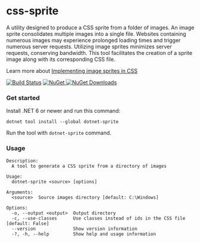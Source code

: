 # css-sprite

A utility designed to produce a CSS sprite from a folder of images. An image sprite consolidates multiple images into a single file. Websites containing numerous images may experience prolonged loading times and trigger numerous server requests. Utilizing image sprites minimizes server requests, conserving bandwidth. This tool facilitates the creation of a sprite image along with its corresponding CSS file.

Learn more about [Implementing image sprites in CSS](https://developer.mozilla.org/en-US/docs/Web/CSS/CSS_Images/Implementing_image_sprites_in_CSS)

[![Build Status][ci-badge]][ci] [![NuGet][nuget-badge] ![NuGet Downloads][nuget-download-badge]][nuget]

[ci]: https://github.com/anuraj/dotnet-sprite/actions/workflows/main.yml/badge.svg
[ci-badge]: https://github.com/anuraj/dotnet-sprite/actions/workflows/main.yml/badge.svg
[nuget]: https://www.nuget.org/packages/dotnet-sprite/
[nuget-badge]: https://img.shields.io/nuget/v/dotnet-sprite.svg?style=flat-square
[nuget-download-badge]: https://img.shields.io/nuget/dt/dotnet-sprite?style=flat-square

### Get started

Install .NET 6 or newer and run this command:

`dotnet tool install --global dotnet-sprite`

Run the tool with `dotnet-sprite` command.

### Usage
```
Description:
  A tool to generate a CSS sprite from a directory of images

Usage:
  dotnet-sprite <source> [options]

Arguments:
  <source>  Source images directory [default: C:\Windows]

Options:
  -o, --output <output>  Output directory
  -c, --use-classes      Use classes instead of ids in the CSS file [default: False]
  --version              Show version information
  -?, -h, --help         Show help and usage information

```